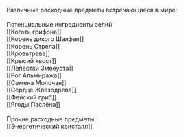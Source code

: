 Различные расходные предметы встречающиеся в мире:<br>
<br>
Потенциальные ингредиенты зелий: <br>
[[Коготь грифона]]<br>
[[Корень дикого Шалфея]]<br>
[[Корень Стрела]]<br>
[[Кровьтрава]]<br>
[[Крысий хвост]]<br>
[[Лепестки Змееуста]]<br>
[[Рог Альмиража]]<br>
[[Семена Молочая]]<br>
[[Сердце Жлезодрева]]<br>
[[Фейский гриб]]<br>
[[Ягоды Паслёна]]<br>
<br>
Прочие расходные предметы: <br>
[[Энергетический кристалл]]<br>